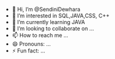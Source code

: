 - 👋 Hi, I’m @SendiniDewhara
- 👀 I’m interested in SQL,JAVA,CSS, C++
- 🌱 I’m currently learning JAVA
- 💞️ I’m looking to collaborate on ...
- 📫 How to reach me ...
- 😄 Pronouns: ...
- ⚡ Fun fact: ...

<!---
SendiniDewhara/SendiniDewhara is a ✨ special ✨ repository because its `README.md` (this file) appears on your GitHub profile.
You can click the Preview link to take a look at your changes.
--->
